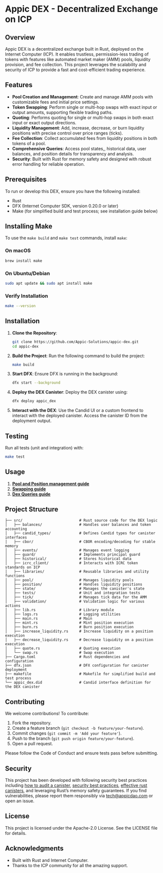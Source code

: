 # Appic DEX - Decentralized Exchange on ICP

## Overview

Appic DEX is a decentralized exchange built in Rust, deployed on the Internet Computer (ICP). It enables trustless, permission-less trading of tokens with features like automated market maker (AMM) pools, liquidity provision, and fee collection. This project leverages the scalability and security of ICP to provide a fast and cost-efficient trading experience.

## Features

- **Pool Creation and Management**: Create and manage AMM pools with customizable fees and initial price settings.
- **Token Swapping**: Perform single or multi-hop swaps with exact input or output amounts, supporting flexible trading paths.
- **Quoting**: Performs quoting for single or multi-hop swaps in both exact input or exact output directions.
- **Liquidity Management**: Add, increase, decrease, or burn liquidity positions with precise control over price ranges (ticks).
- **Fee Collection**: Collect accumulated fees from liquidity positions in both tokens of a pool.
- **Comprehensive Queries**: Access pool states,, historical data, user balances, and position details for transparency and analysis.
- **Security**: Built with Rust for memory safety and designed with robust error handling for reliable operation.

## Prerequisites

To run or develop this DEX, ensure you have the following installed:

- Rust
- DFX (Internet Computer SDK, version 0.20.0 or later)
- Make (for simplified build and test process; see installation guide below)

## Installing Make

To use the `make build` and `make test` commands, install `make`:

### On macOS

```bash
brew install make
```

### On Ubuntu/Debian

```bash
sudo apt update && sudo apt install make
```

### Verify Installation

```bash
make --version
```

## Installation

1. **Clone the Repository**:

   ```bash
   git clone https://github.com/Appic-Solutions/appic-dex.git
   cd appic-dex
   ```

2. **Build the Project**: Run the following command to build the project:

   ```bash
   make build
   ```

3. **Start DFX**: Ensure DFX is running in the background:

   ```bash
   dfx start --background
   ```

4. **Deploy the DEX Canister**: Deploy the DEX canister using:

   ```bash
   dfx deploy appic_dex
   ```

5. **Interact with the DEX**: Use the Candid UI or a custom frontend to interact with the deployed canister. Access the canister ID from the deployment output.

## Testing

Run all tests (unit and integration) with:

```bash
make test
```

## Usage

1. [**Pool and Position management guide**](./pool.md)
2. [**Swapping guide**](./swap.md)
3. [**Dex Queries guide**](./queries.md)

## Project Structure

```
├── src/                          # Rust source code for the DEX logic
│   ├── balances/                 # Handles user balances and token accounting
│   ├── candid_types/             # Defines Candid types for canister interfaces
│   ├── cbor/                     # CBOR encoding/decoding for stable memory
│   ├── events/                   # Manages event logging
│   ├── guard/                    # Implements principal guard
│   ├── historical/               # Stores historical data
│   ├── icrc_client/              # Interacts with ICRC token standards on ICP
│   ├── libraries/                # Reusable libraries and utility functions
│   ├── pool/                     # Manages liquidity pools
│   ├── position/                 # Handles liquidity positions
│   ├── state/                    # Manages the canister's state
│   ├── tests/                    # Unit and integration tests
│   ├── tick/                     # Manages tick data for the AMM
│   ├── validation/               # Validation logic for various actions
│   ├── lib.rs                    # Library module
│   ├── logs.rs                   # Logging utilities
│   ├── main.rs                   # Main
│   ├── mint.rs                   # Mint position execution
│   ├── burn.rs                   # Burn position execution
│   ├── increase_liquidity.rs     # Increase liquidity on a position execution
│   ├── decrease_liquidity.rs     # Decrease liquidity on a position execution
│   ├── quote.rs                  # Quoting execution
│   └── swap.rs                   # Swap execution
├── Cargo.toml                    # Rust dependencies and configuration
├── dfx.json                      # DFX configuration for canister deployment
├── makefile                      # Makefile for simplified build and test process
└── appic_dex.did                 # Candid interface definition for the DEX canister
```

## Contributing

We welcome contributions! To contribute:

1. Fork the repository.
2. Create a feature branch (`git checkout -b feature/your-feature`).
3. Commit changes (`git commit -m 'Add your feature'`).
4. Push to the branch (`git push origin feature/your-feature`).
5. Open a pull request.

Please follow the Code of Conduct and ensure tests pass before submitting.

## Security

This project has been developed with following security best practices including [how to audit a canister](https://www.joachim-breitner.de/blog/788-How_to_audit_an_Internet_Computer_canister), [security best practices](https://internetcomputer.org/docs/building-apps/security/overview), [effective rust canisters](https://mmapped.blog/posts/01-effective-rust-canisters.html), and leveraging Rust’s memory safety guarantees. If you find vulnerabilities, please report them responsibly via tech@appicdao.com or open an issue.

## License

This project is licensed under the Apache-2.0 License. See the LICENSE file for details.

## Acknowledgments

- Built with Rust and Internet Computer.
- Thanks to the ICP community for all the amazing support.
